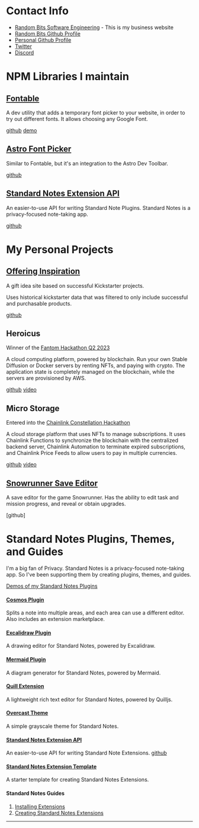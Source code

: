 

# Contact Info
* [Random Bits Software Engineering](https://randombits.dev) - This is my business website
* [Random Bits Github Profile](https://github.com/randombits-dev)
* [Personal Github Profile](https://github.com/nienow)
* [Twitter](https://twitter.com/RandomBitsDev)
* [Discord](https://discordapp.com/users/806661811143049216)

# NPM Libraries I maintain

## [Fontable](https://www.npmjs.com/package/fontable)

A dev utility that adds a temporary font picker to your website, in order to try out different fonts. It allows choosing any Google Font.

[github](https://github.com/randombits-dev/fontable)
[demo](https://randombits-dev.github.io/fontable/)

## [Astro Font Picker](https://www.npmjs.com/package/astro-font-picker)

Similar to Fontable, but it's an integration to the Astro Dev Toolbar.

[github](https://github.com/randombits-dev/astro-font-picker)

## [Standard Notes Extension API](https://www.npmjs.com/package/sn-extension-api)

An easier-to-use API for writing Standard Note Plugins. Standard Notes is a privacy-focused note-taking app.

[github](https://github.com/nienow/sn-extension-api)

# My Personal Projects

## [Offering Inspiration](https://offeringinspiration.com)

A gift idea site based on successful Kickstarter projects.

Uses historical kickstarter data that was filtered to only include successful and purchasable products.

[github](https://github.com/randombits-dev/offering-inspiration)

## Heroicus

[//]: # (<img src="/heroicus.webp" alt="Heroicus Logo" width="100%"/>)

Winner of the [Fantom Hackathon Q2 2023](https://devpost.com/software/heroicus)

A cloud computing platform, powered by blockchain. Run your own Stable Diffusion or Docker servers by renting NFTs, and paying with crypto. The application state is completely managed on the blockchain, while the servers are provisioned by AWS.

[github](https://github.com/randombits-dev/heroicus)
[video](https://youtu.be/q--0eLbIEvI?si=6FYLa3f62O-5pCy1)


## Micro Storage

Entered into the [Chainlink Constellation Hackathon](https://devpost.com/software/micro-storage)

A cloud storage platform that uses NFTs to manage subscriptions. It uses Chainlink Functions to synchronize the blockchain with the centralized backend server, Chainlink Automation to terminate expired subscriptions, and Chainlink Price Feeds to allow users to pay in multiple currencies.

[github](https://github.com/randombits-dev/micro-storage)
[video](https://www.youtube.com/watch?v=fpE87Czl0OQ)


## [Snowrunner Save Editor](https://randombits.dev/tools/snowrunner)

A save editor for the game Snowrunner. Has the ability to edit task and mission progress, and reveal or obtain upgrades.

[github]


# Standard Notes Plugins, Themes, and Guides

I'm a big fan of Privacy. Standard Notes is a privacy-focused note-taking app. So I've been supporting them by creating plugins, themes, and guides.

[Demos of my Standard Notes Plugins](https://randombits.dev/standard-notes/extensions-list)

#### [Cosmos Plugin](https://github.com/nienow/cosmos)

Splits a note into multiple areas, and each area can use a different editor. Also includes an extension marketplace.

#### [Excalidraw Plugin](https://github.com/nienow/sn-excalidraw)

A drawing editor for Standard Notes, powered by Excalidraw.

#### [Mermaid Plugin](https://github.com/nienow/sn-mermaid)

A diagram generator for Standard Notes, powered by Mermaid.

#### [Quill Extension](https://github.com/nienow/sn-quill)

A lightweight rich text editor for Standard Notes, powered by Quilljs.

#### [Overcast Theme](https://github.com/nienow/sn-theme-overcast)

A simple grayscale theme for Standard Notes.

#### [Standard Notes Extension API](https://www.npmjs.com/package/sn-extension-api)

An easier-to-use API for writing Standard Note Extensions.
[github](https://github.com/nienow/sn-extension-api)

#### [Standard Notes Extension Template](https://github.com/nienow/sn-extension-template)

A starter template for creating Standard Notes Extensions.

#### Standard Notes Guides

1. [Installing Extensions](https://randombits.dev/standard-notes/installing-extensions)
2. [Creating Standard Notes Extensions](https://randombits.dev/standard-notes/creating-extensions)

<hr/>

